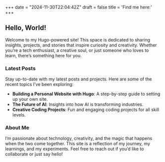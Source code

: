 +++
date = "2024-11-30T22:04:42Z"
draft = false
title = 'Find me here:'
+++
## Hello, World!

Welcome to my Hugo-powered site! This space is dedicated to sharing insights, projects, and stories that inspire curiosity and creativity. Whether you’re a tech enthusiast, a creative soul, or just someone who loves to learn, there’s something here for you.

### Latest Posts

Stay up-to-date with my latest posts and projects. Here are some of the recent topics I’ve been exploring:
- **Building a Personal Website with Hugo**: A step-by-step guide to setting up your own site.
- **The Future of AI**: Insights into how AI is transforming industries.
- **Creative Coding Projects**: Fun and engaging coding projects for all skill levels.

### About Me

I’m passionate about technology, creativity, and the magic that happens when the two come together. This site is a reflection of my journey, my learnings, and my experiments. Feel free to reach out if you’d like to collaborate or just say hello!
